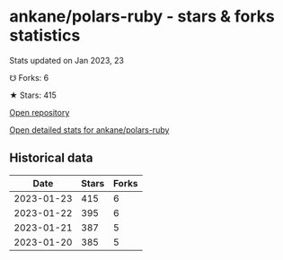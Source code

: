 # ankane/polars-ruby - stars & forks statistics

Stats updated on Jan 2023, 23

☋ Forks: 6

★ Stars: 415

[Open repository](https://github.com/ankane/polars-ruby)

[Open detailed stats for ankane/polars-ruby](https://reviewgithub.com/rep/ankane/polars-ruby)

## Historical data
| Date | Stars | Forks |
|------|-------|-------|
| 2023-01-23 | 415 | 6 | 
| 2023-01-22 | 395 | 6 | 
| 2023-01-21 | 387 | 5 | 
| 2023-01-20 | 385 | 5 | 

